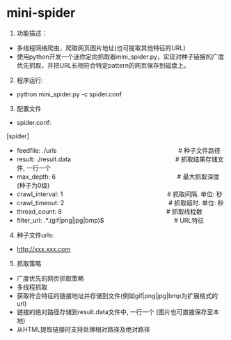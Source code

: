 # mini-spider

1. 功能描述：
- 多线程网络爬虫，爬取网页图片地址(也可提取其他特征的URL)
- 使用python开发一个迷你定向抓取器mini_spider.py，实现对种子链接的广度优先抓取，并把URL长相符合特定pattern的网页保存到磁盘上。

2. 程序运行: 
- python mini_spider.py -c spider.conf 

3. 配置文件
- spider.conf:

[spider] 
  - feedfile: ./urls          &nbsp;&nbsp;&nbsp;&nbsp;&nbsp;&nbsp;&nbsp;&nbsp;&nbsp;&nbsp;&nbsp;&nbsp;&nbsp;&nbsp;&nbsp;&nbsp;&nbsp;&nbsp;&nbsp;&nbsp;&nbsp;&nbsp;&nbsp;&nbsp;&nbsp;&nbsp;&nbsp;&nbsp;&nbsp;&nbsp;&nbsp;&nbsp;&nbsp;&nbsp;&nbsp;&nbsp;&nbsp;&nbsp;&nbsp;&nbsp;&nbsp;&nbsp;&nbsp;&nbsp;&nbsp;&nbsp;&nbsp;&nbsp;&nbsp;&nbsp;&nbsp;&nbsp;&nbsp;&nbsp;&nbsp;&nbsp;&nbsp;&nbsp;&nbsp;&nbsp;&nbsp;&nbsp;&nbsp;&nbsp;&nbsp;&nbsp;&nbsp;&nbsp;&nbsp;&nbsp;# 种子文件路径 
  - result: ./result.data     &nbsp;&nbsp;&nbsp;&nbsp;&nbsp;&nbsp;&nbsp;&nbsp;&nbsp;&nbsp;&nbsp;&nbsp;&nbsp;&nbsp;&nbsp;&nbsp;&nbsp;&nbsp;&nbsp;&nbsp;&nbsp;&nbsp;&nbsp;&nbsp;&nbsp;&nbsp;&nbsp;&nbsp;&nbsp;&nbsp;&nbsp;&nbsp;&nbsp;&nbsp;&nbsp;&nbsp;&nbsp;&nbsp;&nbsp;&nbsp;&nbsp;&nbsp;&nbsp;&nbsp;&nbsp;&nbsp;&nbsp;&nbsp;&nbsp;&nbsp;&nbsp;&nbsp;&nbsp;&nbsp;&nbsp;&nbsp;&nbsp;&nbsp;&nbsp;&nbsp;# 抓取结果存储文件, 一行一个
  - max_depth: 6              &nbsp;&nbsp;&nbsp;&nbsp;&nbsp;&nbsp;&nbsp;&nbsp;&nbsp;&nbsp;&nbsp;&nbsp;&nbsp;&nbsp;&nbsp;&nbsp;&nbsp;&nbsp;&nbsp;&nbsp;&nbsp;&nbsp;&nbsp;&nbsp;&nbsp;&nbsp;&nbsp;&nbsp;&nbsp;&nbsp;&nbsp;&nbsp;&nbsp;&nbsp;&nbsp;&nbsp;&nbsp;&nbsp;&nbsp;&nbsp;&nbsp;&nbsp;&nbsp;&nbsp;&nbsp;&nbsp;&nbsp;&nbsp;&nbsp;&nbsp;&nbsp;&nbsp;&nbsp;&nbsp;&nbsp;&nbsp;&nbsp;&nbsp;&nbsp;&nbsp;&nbsp;&nbsp;&nbsp;&nbsp;&nbsp;&nbsp;&nbsp;&nbsp;&nbsp;&nbsp;# 最大抓取深度(种子为0级) 
  - crawl_interval: 1         &nbsp;&nbsp;&nbsp;&nbsp;&nbsp;&nbsp;&nbsp;&nbsp;&nbsp;&nbsp;&nbsp;&nbsp;&nbsp;&nbsp;&nbsp;&nbsp;&nbsp;&nbsp;&nbsp;&nbsp;&nbsp;&nbsp;&nbsp;&nbsp;&nbsp;&nbsp;&nbsp;&nbsp;&nbsp;&nbsp;&nbsp;&nbsp;&nbsp;&nbsp;&nbsp;&nbsp;&nbsp;&nbsp;&nbsp;&nbsp;&nbsp;&nbsp;&nbsp;&nbsp;&nbsp;&nbsp;&nbsp;&nbsp;&nbsp;&nbsp;&nbsp;&nbsp;&nbsp;&nbsp;&nbsp;&nbsp;&nbsp;&nbsp;&nbsp;&nbsp;# 抓取间隔. 单位: 秒 
  - crawl_timeout: 2          &nbsp;&nbsp;&nbsp;&nbsp;&nbsp;&nbsp;&nbsp;&nbsp;&nbsp;&nbsp;&nbsp;&nbsp;&nbsp;&nbsp;&nbsp;&nbsp;&nbsp;&nbsp;&nbsp;&nbsp;&nbsp;&nbsp;&nbsp;&nbsp;&nbsp;&nbsp;&nbsp;&nbsp;&nbsp;&nbsp;&nbsp;&nbsp;&nbsp;&nbsp;&nbsp;&nbsp;&nbsp;&nbsp;&nbsp;&nbsp;&nbsp;&nbsp;&nbsp;&nbsp;&nbsp;&nbsp;&nbsp;&nbsp;&nbsp;&nbsp;&nbsp;&nbsp;&nbsp;&nbsp;&nbsp;&nbsp;&nbsp;&nbsp;&nbsp;&nbsp;# 抓取超时. 单位: 秒 
  - thread_count: 8           &nbsp;&nbsp;&nbsp;&nbsp;&nbsp;&nbsp;&nbsp;&nbsp;&nbsp;&nbsp;&nbsp;&nbsp;&nbsp;&nbsp;&nbsp;&nbsp;&nbsp;&nbsp;&nbsp;&nbsp;&nbsp;&nbsp;&nbsp;&nbsp;&nbsp;&nbsp;&nbsp;&nbsp;&nbsp;&nbsp;&nbsp;&nbsp;&nbsp;&nbsp;&nbsp;&nbsp;&nbsp;&nbsp;&nbsp;&nbsp;&nbsp;&nbsp;&nbsp;&nbsp;&nbsp;&nbsp;&nbsp;&nbsp;&nbsp;&nbsp;&nbsp;&nbsp;&nbsp;&nbsp;&nbsp;&nbsp;&nbsp;&nbsp;&nbsp;&nbsp;# 抓取线程数 
  - filter_url: .*\.(gif|png|jpg|bmp)$ &nbsp;&nbsp;&nbsp;&nbsp;&nbsp;&nbsp;&nbsp;&nbsp;&nbsp;&nbsp;&nbsp;&nbsp;&nbsp;&nbsp;&nbsp;&nbsp;&nbsp;&nbsp;&nbsp;&nbsp;&nbsp;&nbsp;&nbsp;&nbsp;&nbsp;&nbsp;&nbsp;&nbsp;&nbsp;&nbsp;&nbsp;&nbsp;&nbsp;&nbsp;&nbsp;&nbsp;&nbsp;&nbsp;&nbsp;&nbsp;# URL特征
4. 种子文件urls:
- http://xxx.xxx.com

5. 抓取策略
- 广度优先的网页抓取策略
- 多线程抓取
- 获取符合特征的链接地址并存储到文件(例如gif|png|jpg|bmp为扩展格式的 url)
- 链接的绝对路径存储到result.data文件中, 一行一个 (图片也可直接保存至本地)
- 从HTML提取链接时支持处理相对路径及绝对路径
 
